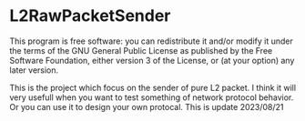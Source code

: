 # L2RawPacketSender

  This program is free software: you can redistribute it and/or modify
  it under the terms of the GNU General Public License as published by
  the Free Software Foundation, either version 3 of the License, or
  (at your option) any later version.
 
 
This is the project which focus on the sender of pure L2 packet.
I think it will very usefull when you want to test something of network protocol behavior.
Or you can use it to design your own protocal.
This is update 2023/08/21
